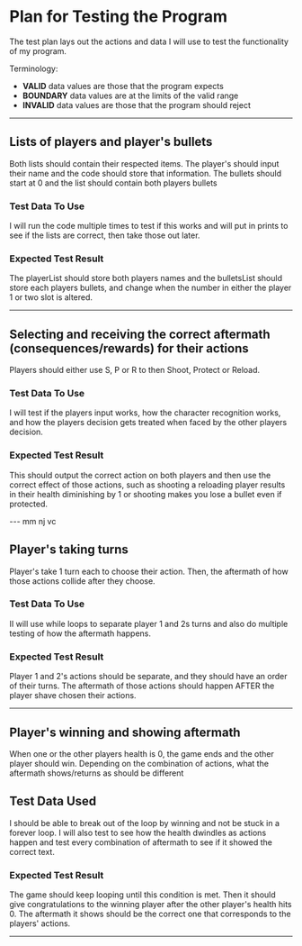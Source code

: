 # Plan for Testing the Program

The test plan lays out the actions and data I will use to test the functionality of my program.

Terminology:

- **VALID** data values are those that the program expects
- **BOUNDARY** data values are at the limits of the valid range
- **INVALID** data values are those that the program should reject

---

## Lists of players and player's bullets

Both lists should contain their respected items. The player's should input their name and the code should store that information. The bullets should start at 0 and the list should contain both players bullets

### Test Data To Use

I will run the code multiple times to test if this works and will put in prints to see if the lists are correct, then take those out later.

### Expected Test Result

The playerList should store both players names and the bulletsList should store each players bullets, and change when the number in either the player 1 or two slot is altered. 

---

## Selecting and receiving the correct aftermath (consequences/rewards) for their actions
Players should either use S, P or R to then Shoot, Protect or Reload. 


### Test Data To Use

I will test if the players input works, how the character recognition works, and how the players decision gets treated when faced by the other players decision.

### Expected Test Result

This should output the correct action on both players and then use the correct effect of those actions, such as shooting a reloading player results in their health diminishing by 1 or shooting makes you lose a bullet even if protected.

---            mm nj vc 

## Player's taking turns

Player's take 1 turn each to choose their action. Then, the aftermath of how those actions collide after they choose.

### Test Data To Use

II will use while loops to separate player 1 and 2s turns and also do multiple testing of how the aftermath happens. 

### Expected Test Result

Player 1 and 2's actions should be separate, and they should have an order of their turns. The aftermath of those actions should happen AFTER the player shave chosen their actions.

---

## Player's winning and showing aftermath

When one or the other players health is 0, the game ends and the other player should win. Depending on the combination of actions, what the aftermath shows/returns as should be different

## Test Data Used

I should be able to break out of the loop by winning and not be stuck in a forever loop. I will also test to see how the health dwindles as actions happen and test every combination of aftermath to see if it showed the correct text.


### Expected Test Result

The game should keep looping until this condition is met. Then it should give congratulations to the winning player after the other player's health hits 0. The aftermath it shows should be the correct one that corresponds to the players' actions.

---


